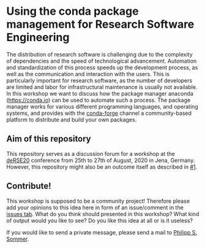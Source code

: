 # Using the conda package management for Research Software Engineering

The distribution of research software is challenging due to
the complexity of dependencies and the speed of technological advancement.
Automation and standardization of this process speeds up the
development process, as well as the communication and interaction with the
users. This is particularly important for research software, as the number
of developers are limited and labor for infrastructural maintenance is
usually not available. In this workshop we want to discuss how the package
manager anaconda (https://conda.io) can be used to automate such a process.
The package manager works for various different programming languages, and
operating systems, and provides with the
[conda-forge](https://conda-forge.org) channel a community-based platform to
distribute and build your own packages.

## Aim of this repository

This repository serves as a discussion forum for a workshop at the
[deRSE20](de-rse.org/deRSE20/) conference from 25th to 27th of August, 2020 in
Jena, Germany. However, this repository might also be an outcome itself as
described in [#1](https://github.com/Chilipp/conda-ci-workshop/issues/1).

## Contribute!

This workshop is supposed to be a community project! Therefore please add your
opinions to this idea here in form of an issue/comment in the
[issues tab](https://github.com/Chilipp/conda-ci-workshop/issues). What do you
think should presented in this workshop? What kind of output would you like to
see? Do you like this idea at all or is it useless?

If you would like to send a private message, please send a mail to
[Philipp S. Sommer](http://www.philipp-s-sommer.de).
